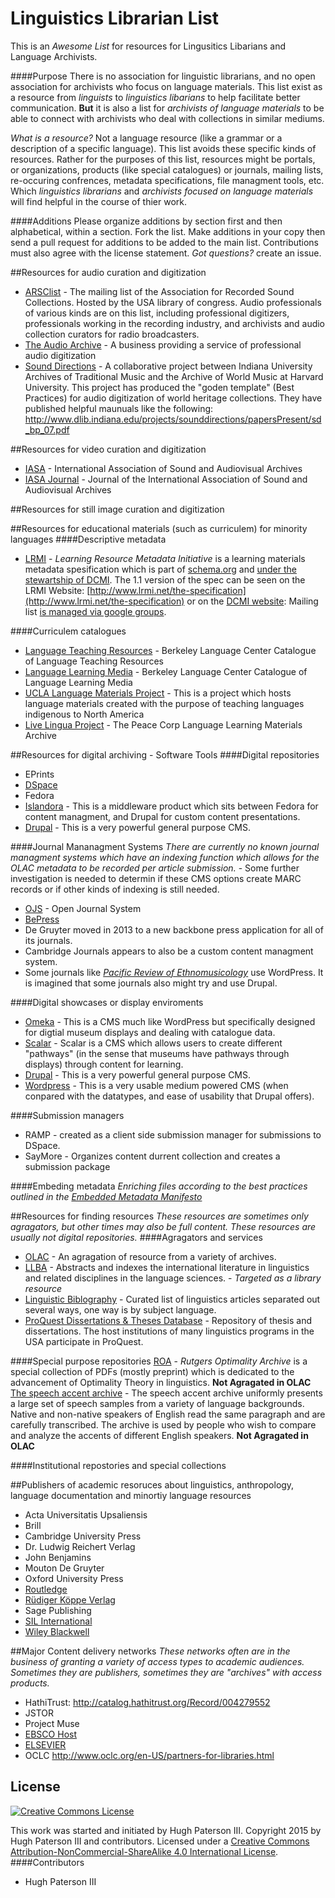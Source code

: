 # Linguistics Librarian List
This is an _Awesome List_ for resources for Lingusitics Libarians and Language Archivists.

####Purpose
There is no association for linguistic librarians, and no open association for archivists who focus on language materials. This list exist as a resource from _linguists_ to _linguistics libarians_ to help facilitate better communication. **But** it is also a list for _archivists of language materials_ to be able to connect with archivists who deal with collections in similar mediums.

_What is a resource?_ Not a language resource (like a grammar or a description of a specific language). This list avoids these specific kinds of resources. Rather for the purposes of this list, resources might be portals, or organizations, products (like special catalogues) or journals, mailing lists, re-occuring confrences, metadata specifications, file managment tools,  etc. Which _linguistics librarians_ and _archivists focused on language materials_ will find helpful in the course of thier work.

####Additions
Please organize additions by section first and then alphabetical, within a section. Fork the list. Make additions in your copy then send a pull request for additions to be added to the main list. Contributions must also agree with the license statement. _Got questions?_ create an issue.


##Resources for audio curation and digitization
* [ARSClist](http://www.arsc-audio.org/arsclist.html) - The mailing list of the Association for Recorded Sound Collections. Hosted by the USA library of congress. Audio professionals of various kinds are on this list, including professional digitizers, professionals working in the recording industry, and archivists and audio collection curators for radio broadcasters.
* [The Audio Archive](http://www.theaudioarchive.com/) - A business providing a service of professional audio digitization
* [Sound Directions](http://www.dlib.indiana.edu/projects/sounddirections/) - A collaborative project between Indiana University Archives of Traditional Music and the Archive of World Music at Harvard University. This project has produced the "goden template" (Best Practices) for audio digitization of world heritage collections. They have published helpful maunuals like the following: http://www.dlib.indiana.edu/projects/sounddirections/papersPresent/sd_bp_07.pdf

##Resources for video curation and digitization
* [IASA](http://www.iasa-web.org/) - International Association of Sound and Audiovisual Archives
* [IASA Journal](http://www.iasa-web.org/iasa-journal) - Journal of the International Association of Sound and Audiovisual Archives

##Resources for still image curation and digitization

##Resources for educational materials (such as curriculem) for minority languages
####Descriptive metadata
* [LRMI](http://www.lrmi.net/) - _Learning Resource Metadata Initiative_ is a learning materials metadata spesification which is part of [schema.org](http://schema.org/) and [under the stewartship of DCMI](http://www.lrmi.net/lrmi-transfers-stewardship). The 1.1 version of the spec can be seen on the LRMI Website: [http://www.lrmi.net/the-specification](http://www.lrmi.net/the-specification) or on the [DCMI website](http://dublincore.org/dcx/lrmi-terms/1.1/): Mailing list [is managed via google groups](https://groups.google.com/forum/#!forum/lrmi).

####Curriculem catalogues
* [Language Teaching Resources](http://128.32.161.126/mip/p/index.html) - Berkeley Language Center Catalogue of Language Teaching Resources
* [Language Learning Media](http://128.32.161.126/mip/ll/blc_ll_query.html) - Berkeley Language Center Catalogue of Language Learning Media
* [UCLA Language Materials Project](http://www.lmp.ucla.edu/regions.aspx?rid=1) - This is a project which hosts language materials created with the purpose of teaching languages indigenous to North America
* [Live Lingua Project](http://www.livelingua.com/peace-corps-language-courses.php) - The Peace Corp Language Learning Materials Archive


##Resources for digital archiving - Software Tools
####Digital repositories
* EPrints
* [DSpace](http://www.dspace.org/)
* Fedora
* [Islandora](http://islandora.ca/) - This is a middleware product which sits between Fedora for content managment, and Drupal for custom content presentations.
* [Drupal](https://www.drupal.org/) - This is a very powerful general purpose CMS.

####Journal Mananagment Systems
_There are currently no known journal managment systems which have an indexing function which allows for the OLAC metadata to be recorded per article submission._ - Some further investigation is needed to determin if these CMS options create MARC records or if other kinds of indexing is still needed.
* [OJS](https://pkp.sfu.ca/ojs/) - Open Journal System
* [BePress](http://www.bepress.com/)
* De Gruyter moved in 2013 to a new backbone press application for all of its journals.
* Cambridge Journals appears to also be a custom content managment system.
* Some journals like _[Pacific Review of Ethnomusicology](http://ethnomusicologyreview.ucla.edu)_ use WordPress. It is imagined that some journals also might try and use Drupal.

####Digital showcases or display enviroments
* [Omeka](http://omeka.org/) - This is a CMS much like WordPress but specifically designed for digtial museum displays and dealing with catalogue data.
* [Scalar](http://scalar.usc.edu/scalar/) - Scalar is a CMS which allows users to create different "pathways" (in the sense that museums have pathways through displays) through content for learning.
* [Drupal](https://www.drupal.org/) - This is a very powerful general purpose CMS.
* [Wordpress](https://www.wordpress.org/) - This is a very usable medium powered CMS (when conpared with the datatypes, and ease of usability that Drupal offers).

####Submission managers
* RAMP - created as a client side submission manager for submissions to DSpace.
* SayMore - Organizes content durrent collection and creates a submission package

####Embeding metadata
_Enriching files according to the best practices outlined in the [Embedded Metadata Manifesto](http://www.embeddedmetadata.org/)_

##Resources for finding resources
_These resources are sometimes only agragators, but other times may also be full content. These resources are usually not digital repositories._
####Agragators and services
* [OLAC](http://search.language-archives.org/index.html) - An agragation of resource from a variety of archives.
* [LLBA](http://proquest.libguides.com/llba) - Abstracts and indexes the international literature in linguistics and related disciplines in the language sciences. - _Targeted as a library resource_
* [Linguistic Biblography](http://bibliographies.brillonline.com/browse/linguistic-bibliography) - Curated list of linguistics articles separated out several ways, one way is by subject language.
* [ProQuest Dissertations & Theses Database](http://www.proquest.com/products-services/pqdt.html) - Repository of thesis and dissertations. The host institutions of many linguistics programs in the USA participate in ProQuest.

####Special purpose repositories
[ROA](http://roa.rutgers.edu/) - _Rutgers Optimality Archive_ is a special collection of PDFs (mostly preprint) which is dedicated to the advancement of Optimality Theory in linguistics. **Not Agragated in OLAC**
[The speech accent archive](http://accent.gmu.edu/) - The speech accent archive uniformly presents a large set of speech samples from a variety of language backgrounds. Native and non-native speakers of English read the same paragraph and are carefully transcribed. The archive is used by people who wish to compare and analyze the accents of different English speakers. **Not Agragated in OLAC**

####Institutional repostories and special collections


##Publishers of academic resoruces about linguistics, anthropology, language documentation and minortiy language resources
* Acta Universitatis Upsaliensis
* Brill
* Cambridge University Press
* Dr. Ludwig Reichert Verlag
* John Benjamins
* Mouton De Gruyter
* Oxford University Press
* [Routledge](http://www.routledge.com/)
* [Rüdiger Köppe Verlag](http://www.koeppe.de/index.php)
* Sage Publishing
* [SIL International](http://www.sil.org/resources/publications/about)
* [Wiley Blackwell](http://www.wiley.com/WileyCDA/Brand/id-35.html)

##Major Content delivery networks
_These networks often are in the business of granting a variety of access types to academic audiences. Sometimes they are publishers, sometimes they are "archives" with access products._
* HathiTrust: http://catalog.hathitrust.org/Record/004279552
* JSTOR
* Project Muse
* [EBSCO Host](http://www.ebscohost.com/metadata-sharing-policy)
* [ELSEVIER](http://www.elsevier.com/)
* OCLC http://www.oclc.org/en-US/partners-for-libraries.html



## License
[![Creative Commons License](https://i.creativecommons.org/l/by-nc-sa/4.0/88x31.png)](http://creativecommons.org/licenses/by-nc-sa/4.0/)

This work was started and initiated by Hugh Paterson III. Copyright 2015 by Hugh Paterson III and contributors. Licensed under a [Creative Commons Attribution-NonCommercial-ShareAlike 4.0 International License](http://creativecommons.org/licenses/by-nc-sa/4.0/).
####Contributors
* Hugh Paterson III
